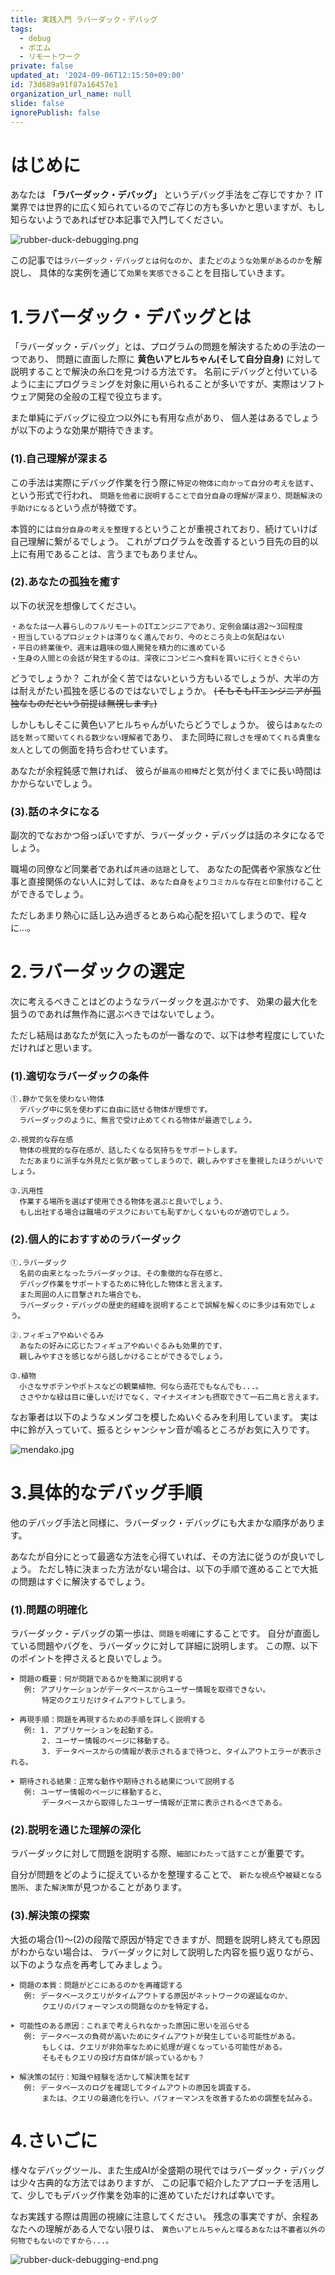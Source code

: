 ```yaml
---
title: 実践入門 ラバーダック・デバッグ
tags:
  - debug
  - ポエム
  - リモートワーク
private: false
updated_at: '2024-09-06T12:15:50+09:00'
id: 73d689a91f87a16457e1
organization_url_name: null
slide: false
ignorePublish: false
---
```


<!-- 発端や概要を記載 -->
# はじめに
あなたは **「ラバーダック・デバッグ」** というデバッグ手法をご存じですか？
IT業界では世界的に広く知られているのでご存じの方も多いかと思いますが、もし知らないようであればぜひ本記事で入門してください。

![rubber-duck-debugging.png](https://qiita-image-store.s3.ap-northeast-1.amazonaws.com/0/3491064/eb2a8590-eb2f-2c17-56a8-a3d5287a54ff.png)

この記事では`ラバーダック・デバッグとは何なのか`、また`どのような効果があるのか`を解説し、
具体的な実例を通じて`効果を実感できる`ことを目指していきます。

<!-- 各チャプター -->
<a id="#Chapter1"></a>

# 1.ラバーダック・デバッグとは
「ラバーダック・デバッグ」とは、プログラムの問題を解決するための手法の一つであり、
問題に直面した際に **黄色いアヒルちゃん(そして自分自身)** に対して説明することで解決の糸口を見つける方法です。
名前にデバッグと付いているように主にプログラミングを対象に用いられることが多いですが、実際はソフトウェア開発の全般の工程で役立ちます。

また単純にデバッグに役立つ以外にも有用な点があり、
個人差はあるでしょうが以下のような効果が期待できます。

### (1).自己理解が深まる
この手法は実際にデバッグ作業を行う際に`特定の物体に向かって自分の考えを話す`、という形式で行われ、
`問題を他者に説明することで自分自身の理解が深まり、問題解決の手助けになる`という点が特徴です。

本質的には`自分自身の考えを整理する`ということが重視されており、続けていけば自己理解に繋がるでしょう。
これがプログラムを改善するという目先の目的以上に有用であることは、言うまでもありません。

### (2).あなたの孤独を癒す
以下の状況を想像してください。
```
・あなたは一人暮らしのフルリモートのITエンジニアであり、定例会議は週2～3回程度
・担当しているプロジェクトは滞りなく進んでおり、今のところ炎上の気配はない
・平日の終業後や、週末は趣味の個人開発を精力的に進めている
・生身の人間との会話が発生するのは、深夜にコンビニへ食料を買いに行くときぐらい
```

どうでしょうか？
これが全く苦ではないという方もいるでしょうが、大半の方は耐えがたい孤独を感じるのではないでしょうか。
~~(そもそもITエンジニアが孤独なものだという前提は無視します。)~~

しかしもしそこに黄色いアヒルちゃんがいたらどうでしょうか。
彼らは`あなたの話を黙って聞いてくれる数少ない理解者`であり、
また同時に`寂しさを埋めてくれる貴重な友人`としての側面を持ち合わせています。

あなたが余程鈍感で無ければ、
彼らが`最高の相棒`だと気が付くまでに長い時間はかからないでしょう。

### (3).話のネタになる
副次的でなおかつ俗っぽいですが、ラバーダック・デバッグは話のネタになるでしょう。

職場の同僚など同業者であれば`共通の話題`として、
あなたの配偶者や家族など仕事と直接関係のない人に対しては、`あなた自身をよりコミカルな存在と印象付ける`ことができるでしょう。

ただしあまり熱心に話し込み過ぎるとあらぬ心配を招いてしまうので、程々に...。


<a id="#Chapter2"></a>

# 2.ラバーダックの選定
次に考えるべきことはどのようなラバーダックを選ぶかです、
効果の最大化を狙うのであれば無作為に選ぶべきではないでしょう。

ただし結局はあなたが気に入ったものが一番なので、以下は参考程度にしていただければと思います。

### (1).適切なラバーダックの条件
```
➀.静かで気を使わない物体
  デバッグ中に気を使わずに自由に話せる物体が理想です。
  ラバーダックのように、無言で受け止めてくれる物体が最適でしょう。

➁.視覚的な存在感
  物体の視覚的な存在感が、話したくなる気持ちをサポートします。
  ただあまりに派手な外見だと気が散ってしまうので、親しみやすさを重視したほうがいいでしょう。

➂.汎用性
  作業する場所を選ばず使用できる物体を選ぶと良いでしょう、
  もし出社する場合は職場のデスクにおいても恥ずかしくないものが適切でしょう。
```

### (2).個人的におすすめのラバーダック
```
➀.ラバーダック
  名前の由来となったラバーダックは、その象徴的な存在感と、
  デバッグ作業をサポートするために特化した物体と言えます。
  また周囲の人に目撃された場合でも、
  ラバーダック・デバッグの歴史的経緯を説明することで誤解を解くのに多少は有効でしょう。

➁.フィギュアやぬいぐるみ
  あなたの好みに応じたフィギュアやぬいぐるみも効果的です、
  親しみやすさを感じながら話しかけることができるでしょう。

➂.植物
  小さなサボテンやポトスなどの観葉植物、何なら造花でもなんでも...。
  ささやかな緑は目に優しいだけでなく、マイナスイオンも摂取できて一石二鳥と言えます。
```

なお筆者は以下のようなメンダコを模したぬいぐるみを利用しています。
実は中に鈴が入っていて、振るとシャンシャン音が鳴るところがお気に入りです。

![mendako.jpg](https://qiita-image-store.s3.ap-northeast-1.amazonaws.com/0/3491064/7237f27a-d91d-9b2e-37c3-6db850b0dcdd.jpeg)


<a id="#Chapter3"></a>

# 3.具体的なデバッグ手順
他のデバッグ手法と同様に、ラバーダック・デバッグにも大まかな順序があります。

あなたが自分にとって最適な方法を心得ていれば、その方法に従うのが良いでしょう。
ただし特に決まった方法がない場合は、以下の手順で進めることで大抵の問題はすぐに解決するでしょう。

### (1).問題の明確化
ラバーダック・デバッグの第一歩は、`問題を明確`にすることです。
自分が直面している問題やバグを、ラバーダックに対して詳細に説明します。
この際、以下のポイントを押さえると良いでしょう。

```
➤ 問題の概要：何が問題であるかを簡潔に説明する
   例: アプリケーションがデータベースからユーザー情報を取得できない。
       特定のクエリだけタイムアウトしてしまう。

➤ 再現手順：問題を再現するための手順を詳しく説明する
   例: 1. アプリケーションを起動する。
       2. ユーザー情報のページに移動する。
       3. データベースからの情報が表示されるまで待つと、タイムアウトエラーが表示される。

➤ 期待される結果：正常な動作や期待される結果について説明する
   例: ユーザー情報のページに移動すると、
       データベースから取得したユーザー情報が正常に表示されるべきである。
```

### (2).説明を通じた理解の深化
ラバーダックに対して問題を説明する際、`細部にわたって話すこと`が重要です。

自分が問題をどのように捉えているかを整理することで、
`新たな視点`や`被疑となる箇所`、また`解決策`が見つかることがあります。

### (3).解決策の探索
大抵の場合(1)～(2)の段階で原因が特定できますが、問題を説明し終えても原因がわからない場合は、
ラバーダックに対して説明した内容を振り返りながら、以下のような点を再考してみましょう。

```
➤ 問題の本質：問題がどこにあるのかを再確認する
   例: データベースクエリがタイムアウトする原因がネットワークの遅延なのか、
       クエリのパフォーマンスの問題なのかを特定する。

➤ 可能性のある原因：これまで考えられなかった原因に思いを巡らせる
   例: データベースの負荷が高いためにタイムアウトが発生している可能性がある。
       もしくは、クエリが非効率なために処理が遅くなっている可能性がある。
       そもそもクエリの投げ方自体が誤っているかも？

➤ 解決策の試行：知識や経験を活かして解決策を試す
   例: データベースのログを確認してタイムアウトの原因を調査する。
       または、クエリの最適化を行い、パフォーマンスを改善するための調整を試みる。
```


<a id="#Chapter4"></a>

# 4.さいごに
様々なデバッグツール、また生成AIが全盛期の現代ではラバーダック・デバッグは少々古典的な方法ではありますが、
この記事で紹介したアプローチを活用して、少しでもデバッグ作業を効率的に進めていただければ幸いです。

なお実践する際は周囲の視線に注意してください。
残念の事実ですが、余程あなたへの理解がある人でない限りは、
`黄色いアヒルちゃんと喋るあなたは不審者以外の何物でもないのですから...。`

![rubber-duck-debugging-end.png](https://qiita-image-store.s3.ap-northeast-1.amazonaws.com/0/3491064/a5fd220c-7bf2-2ba6-1478-4006a740fdcd.png)
